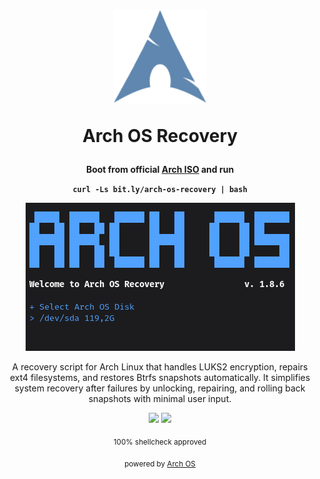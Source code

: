 <h1 align="center">
  <img src="./logo.svg" width="150" height="150">
  <p>Arch OS Recovery</p>
</h1>

<div align="center">

<p><strong>Boot from official <a target="_blank" href="https://archlinux.org/download/">Arch ISO</a> and run</strong></p>

**`curl -Ls bit.ly/arch-os-recovery | bash`**

<p><img src="./screenshots/recovery.png"></p>

  <p>A recovery script for Arch Linux that handles LUKS2 encryption, repairs ext4 filesystems, and restores Btrfs snapshots automatically. It simplifies system recovery after failures by unlocking, repairing, and rolling back snapshots with minimal user input.</p>

  <p>
    <img src="https://img.shields.io/badge/MAINTAINED-YES-green?style=for-the-badge">
    <img src="https://img.shields.io/badge/License-GPL_v2-blue?style=for-the-badge">
  </p>
  <p><sub>100% shellcheck approved</sub></p>
  <p><sub>powered by <a href="https://github.com/murkl/arch-os">Arch OS</a></sub></p>

</div>

